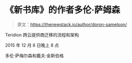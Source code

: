 # 《新书库》的作者多伦·萨姆森

> 原文：<https://thenewstack.io/author/doron-samelson/>

Teridion 跨云提供商迁移的流程和架构

2015 年 12 月 8 日晚上 8 点

多伦·萨梅尔森和戴夫·金斯伯格
